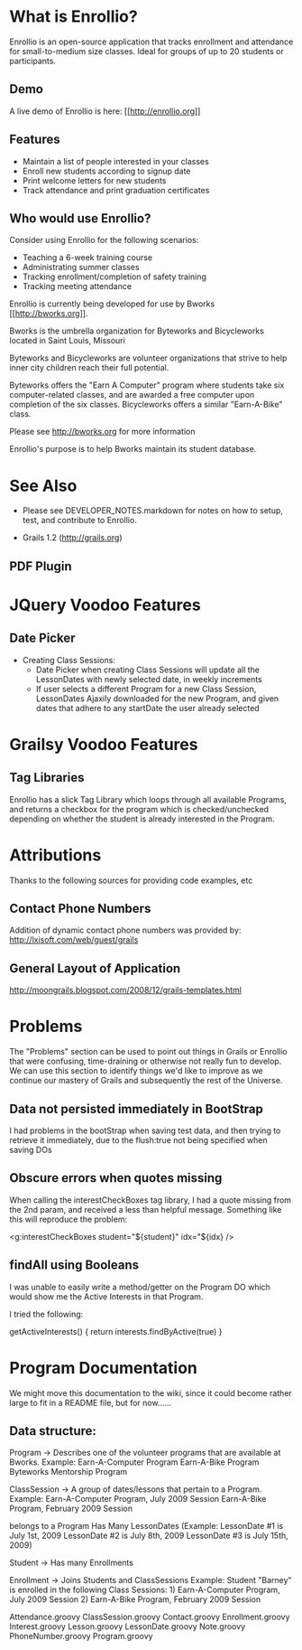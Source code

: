 # What is Enrollio?

Enrollio is an open-source application that tracks enrollment and attendance
for small-to-medium size classes. Ideal for groups of up to 20 students or
participants.

## Demo

A live demo of Enrollio is here:  [[http://enrollio.org]]

## Features

  * Maintain a list of people interested in your classes
  * Enroll new students according to signup date
  * Print welcome letters for new students
  * Track attendance and print graduation certificates

## Who would use Enrollio?

Consider using Enrollio for the following scenarios:

  * Teaching a 6-week training course
  * Administrating summer classes
  * Tracking enrollment/completion of safety training
  * Tracking meeting attendance

Enrollio is currently being developed for use by Bworks [[http://bworks.org]].

Bworks is the umbrella organization for Byteworks and Bicycleworks located
in Saint Louis, Missouri

Byteworks and Bicycleworks are volunteer organizations that strive to
help inner city children reach their full potential.

Byteworks offers the "Earn A Computer" program where students take six
computer-related classes, and are awarded a free computer upon completion
of the six classes.  Bicycleworks offers a similar "Earn-A-Bike" class.

Please see http://bworks.org for more information

Enrollio's purpose is to help Bworks maintain its student database.

# See Also

  * Please see DEVELOPER_NOTES.markdown for notes on how to setup,
    test, and contribute to Enrollio.

  * Grails 1.2 (http://grails.org)

## PDF Plugin

# JQuery Voodoo Features

## Date Picker

  * Creating Class Sessions:
    * Date Picker when creating Class Sessions will update all the LessonDates with
      newly selected date, in weekly increments
    * If user selects a different Program for a new Class Session, 
      LessonDates Ajaxily downloaded for the new Program, and given
      dates that adhere to any startDate the user already selected

# Grailsy Voodoo Features

## Tag Libraries

Enrollio has a slick Tag Library which loops through all available Programs,
and returns a checkbox for the program which is checked/unchecked depending
on whether the student is already interested in the Program.

# Attributions

Thanks to the following sources for providing code examples, etc

## Contact Phone Numbers

Addition of dynamic contact phone numbers was provided by:
http://lxisoft.com/web/guest/grails

## General Layout of Application

http://moongrails.blogspot.com/2008/12/grails-templates.html

# Problems

The "Problems" section can be used to point out things in Grails or Enrollio that were
confusing, time-draining or otherwise not really fun to develop.  We can use this section
to identify things we'd like to improve as we continue our mastery of Grails and subsequently
the rest of the Universe.

## Data not persisted immediately in BootStrap

I had problems in the bootStrap when saving test data, and then trying to retrieve it immediately,
due to the flush:true not being specified when saving DOs

## Obscure errors when quotes missing

When calling the interestCheckBoxes tag library, I had a quote missing from the 2nd param, and
received a less than helpful message.  Something like this will reproduce the problem:

  <g:interestCheckBoxes student="${student}" idx="${idx} />

## findAll using Booleans

I was unable to easily write a method/getter on the Program DO which would show
me the Active Interests in that Program.

I tried the following:

  getActiveInterests() {
      return interests.findByActive(true)
  }

# Program Documentation

We might move this documentation to the wiki, since it could become rather large
to fit in a README file, but for now......

## Data structure:

Program ->
  Describes one of the volunteer programs that are available at Bworks.
  Example: Earn-A-Computer Program
           Earn-A-Bike Program
           Byteworks Mentorship Program

ClassSession ->
  A group of dates/lessons that pertain to a Program.
  Example: Earn-A-Computer Program, July 2009 Session
           Earn-A-Bike Program, February 2009 Session

   belongs to a Program
   Has Many LessonDates (Example: LessonDate #1 is July 1st, 2009
                                  LessonDate #2 is July 8th, 2009
                                  LessonDate #3 is July 15th, 2009)

Student ->
  Has many Enrollments


Enrollment ->
  Joins Students and ClassSessions
  Example: Student "Barney" is enrolled in the following Class Sessions:
                   1) Earn-A-Computer Program, July 2009 Session
                   2) Earn-A-Bike Program, February 2009 Session

Attendance.groovy
ClassSession.groovy
Contact.groovy
Enrollment.groovy
Interest.groovy
Lesson.groovy
LessonDate.groovy
Note.groovy
PhoneNumber.groovy
Program.groovy
